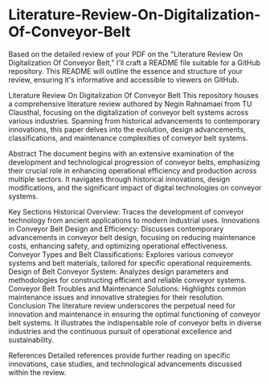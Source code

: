 # Literature-Review-On-Digitalization-Of-Conveyor-Belt

Based on the detailed review of your PDF on the "Literature Review On Digitalization Of Conveyor Belt," I'll craft a README file suitable for a GitHub repository. This README will outline the essence and structure of your review, ensuring it's informative and accessible to viewers on GitHub.

Literature Review On Digitalization Of Conveyor Belt
This repository houses a comprehensive literature review authored by Negin Rahnamaei from TU Clausthal, focusing on the digitalization of conveyor belt systems across various industries. Spanning from historical advancements to contemporary innovations, this paper delves into the evolution, design advancements, classifications, and maintenance complexities of conveyor belt systems.

Abstract
The document begins with an extensive examination of the development and technological progression of conveyor belts, emphasizing their crucial role in enhancing operational efficiency and production across multiple sectors. It navigates through historical innovations, design modifications, and the significant impact of digital technologies on conveyor systems.

Key Sections
Historical Overview: Traces the development of conveyor technology from ancient applications to modern industrial uses.
Innovations in Conveyor Belt Design and Efficiency: Discusses contemporary advancements in conveyor belt design, focusing on reducing maintenance costs, enhancing safety, and optimizing operational effectiveness.
Conveyor Types and Belt Classifications: Explores various conveyor systems and belt materials, tailored for specific operational requirements.
Design of Belt Conveyor System: Analyzes design parameters and methodologies for constructing efficient and reliable conveyor systems.
Conveyor Belt Troubles and Maintenance Solutions: Highlights common maintenance issues and innovative strategies for their resolution.
Conclusion
The literature review underscores the perpetual need for innovation and maintenance in ensuring the optimal functioning of conveyor belt systems. It illustrates the indispensable role of conveyor belts in diverse industries and the continuous pursuit of operational excellence and sustainability.

References
Detailed references provide further reading on specific innovations, case studies, and technological advancements discussed within the review.
